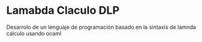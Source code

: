 # Lamabda Claculo DLP
Desarrolo de un lenguaje de programación basado en la sintaxis de lamnda cálculo usando ocaml
